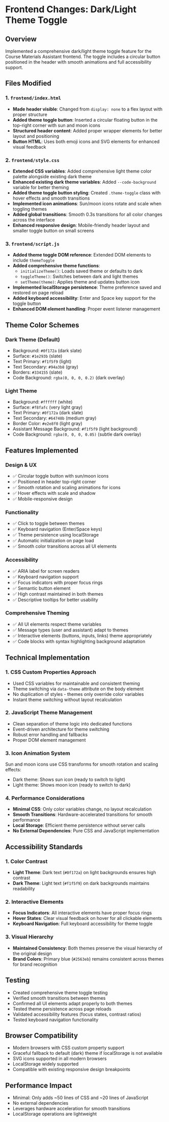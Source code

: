 # Frontend Changes: Dark/Light Theme Toggle

## Overview
Implemented a comprehensive dark/light theme toggle feature for the Course Materials Assistant frontend. The toggle includes a circular button positioned in the header with smooth animations and full accessibility support.

## Files Modified

### 1. `frontend/index.html`
- **Made header visible**: Changed from `display: none` to a flex layout with proper structure
- **Added theme toggle button**: Inserted a circular floating button in the top-right corner with sun and moon icons
- **Structured header content**: Added proper wrapper elements for better layout and positioning
- **Button HTML**: Uses both emoji icons and SVG elements for enhanced visual feedback

### 2. `frontend/style.css`
- **Extended CSS variables**: Added comprehensive light theme color palette alongside existing dark theme
- **Enhanced existing dark theme variables**: Added `--code-background` variable for better theming
- **Added theme toggle button styling**: Created `.theme-toggle` class with hover effects and smooth transitions
- **Implemented icon animations**: Sun/moon icons rotate and scale when toggling themes
- **Added global transitions**: Smooth 0.3s transitions for all color changes across the interface
- **Enhanced responsive design**: Mobile-friendly header layout and smaller toggle button on small screens

### 3. `frontend/script.js`
- **Added theme toggle DOM reference**: Extended DOM elements to include `themeToggle`
- **Added comprehensive theme functions**:
  - `initializeTheme()`: Loads saved theme or defaults to dark
  - `toggleTheme()`: Switches between dark and light themes
  - `setTheme(theme)`: Applies theme and updates button icon
- **Implemented localStorage persistence**: Theme preference saved and restored on page reload
- **Added keyboard accessibility**: Enter and Space key support for the toggle button
- **Enhanced DOM element handling**: Proper event listener management

## Theme Color Schemes

### Dark Theme (Default)
- Background: `#0f172a` (dark slate)
- Surface: `#1e293b` (slate)
- Text Primary: `#f1f5f9` (light)
- Text Secondary: `#94a3b8` (gray)
- Borders: `#334155` (slate)
- Code Background: `rgba(0, 0, 0, 0.2)` (dark overlay)

### Light Theme
- Background: `#ffffff` (white)
- Surface: `#f8fafc` (very light gray)
- Text Primary: `#0f172a` (dark slate)
- Text Secondary: `#64748b` (medium gray)
- Border Color: `#e2e8f0` (light gray)
- Assistant Message Background: `#f1f5f9` (light background)
- Code Background: `rgba(0, 0, 0, 0.05)` (subtle dark overlay)

## Features Implemented

### Design & UX
- ✅ Circular toggle button with sun/moon icons
- ✅ Positioned in header top-right corner
- ✅ Smooth rotation and scaling animations for icons
- ✅ Hover effects with scale and shadow
- ✅ Mobile-responsive design

### Functionality
- ✅ Click to toggle between themes
- ✅ Keyboard navigation (Enter/Space keys)
- ✅ Theme persistence using localStorage
- ✅ Automatic initialization on page load
- ✅ Smooth color transitions across all UI elements

### Accessibility
- ✅ ARIA label for screen readers
- ✅ Keyboard navigation support
- ✅ Focus indicators with proper focus rings
- ✅ Semantic button element
- ✅ High contrast maintained in both themes
- ✅ Descriptive tooltips for better usability

### Comprehensive Theming
- ✅ All UI elements respect theme variables
- ✅ Message types (user and assistant) adapt to themes
- ✅ Interactive elements (buttons, inputs, links) theme appropriately
- ✅ Code blocks with syntax highlighting background adaptation

## Technical Implementation

### 1. CSS Custom Properties Approach
- Used CSS variables for maintainable and consistent theming
- Theme switching via `data-theme` attribute on the body element
- No duplication of styles - themes only override color variables
- Instant theme switching without layout recalculation

### 2. JavaScript Theme Management
- Clean separation of theme logic into dedicated functions
- Event-driven architecture for theme switching
- Robust error handling and fallbacks
- Proper DOM element management

### 3. Icon Animation System
Sun and moon icons use CSS transforms for smooth rotation and scaling effects:
- Dark theme: Shows sun icon (ready to switch to light)
- Light theme: Shows moon icon (ready to switch to dark)

### 4. Performance Considerations
- **Minimal CSS**: Only color variables change, no layout recalculation
- **Smooth Transitions**: Hardware-accelerated transitions for smooth performance
- **Local Storage**: Efficient theme persistence without server calls
- **No External Dependencies**: Pure CSS and JavaScript implementation

## Accessibility Standards

### 1. Color Contrast
- **Light Theme**: Dark text (`#0f172a`) on light backgrounds ensures high contrast
- **Dark Theme**: Light text (`#f1f5f9`) on dark backgrounds maintains readability

### 2. Interactive Elements
- **Focus Indicators**: All interactive elements have proper focus rings
- **Hover States**: Clear visual feedback on hover for all clickable elements
- **Keyboard Navigation**: Full keyboard accessibility for theme toggle

### 3. Visual Hierarchy
- **Maintained Consistency**: Both themes preserve the visual hierarchy of the original design
- **Brand Colors**: Primary blue (`#2563eb`) remains consistent across themes for brand recognition

## Testing
- Created comprehensive theme toggle testing
- Verified smooth transitions between themes
- Confirmed all UI elements adapt properly to both themes
- Tested theme persistence across page reloads
- Validated accessibility features (focus states, contrast ratios)
- Tested keyboard navigation functionality

## Browser Compatibility
- Modern browsers with CSS custom property support
- Graceful fallback to default (dark) theme if localStorage is not available
- SVG icons supported in all modern browsers
- LocalStorage widely supported
- Compatible with existing responsive design breakpoints

## Performance Impact
- Minimal: Only adds ~50 lines of CSS and ~20 lines of JavaScript
- No external dependencies
- Leverages hardware acceleration for smooth transitions
- LocalStorage operations are lightweight
